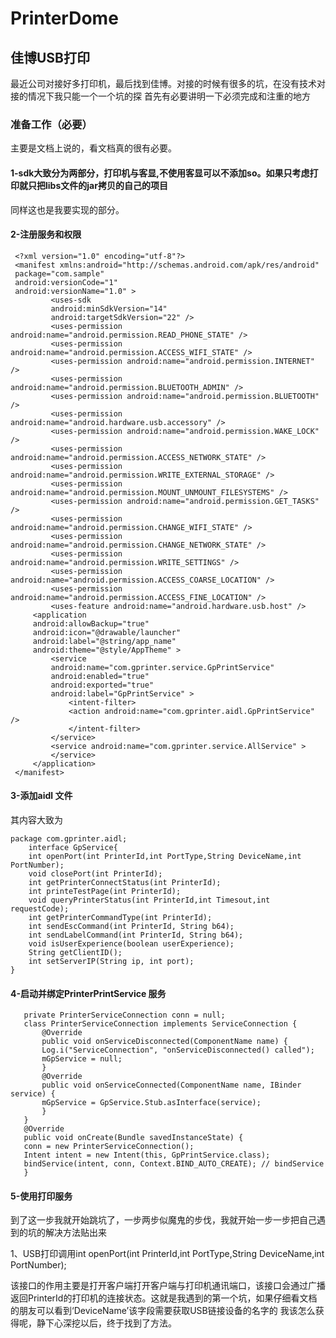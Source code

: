 # PrinterDome
## 佳博USB打印

  最近公司对接好多打印机，最后找到佳博。对接的时候有很多的坑，在没有技术对接的情况下我只能一个一个坑的探
  首先有必要讲明一下必须完成和注重的地方
  
  ### 准备工作（必要）
  
  主要是文档上说的，看文档真的很有必要。
  #### 1-sdk大致分为两部分，打印机与客显,不使用客显可以不添加so。如果只考虑打印就只把libs文件的jar拷贝的自己的项目
  同样这也是我要实现的部分。
  
  #### 2-注册服务和权限
  
     <?xml version="1.0" encoding="utf-8"?>
     <manifest xmlns:android="http://schemas.android.com/apk/res/android"
     package="com.sample"
     android:versionCode="1"
     android:versionName="1.0" >
             <uses-sdk
             android:minSdkVersion="14"
             android:targetSdkVersion="22" />
             <uses-permission android:name="android.permission.READ_PHONE_STATE" />
             <uses-permission android:name="android.permission.ACCESS_WIFI_STATE" />
             <uses-permission android:name="android.permission.INTERNET" />
             <uses-permission android:name="android.permission.BLUETOOTH_ADMIN" />
             <uses-permission android:name="android.permission.BLUETOOTH" />
             <uses-permission android:name="android.hardware.usb.accessory" />
             <uses-permission android:name="android.permission.WAKE_LOCK" />
             <uses-permission android:name="android.permission.ACCESS_NETWORK_STATE" />
             <uses-permission android:name="android.permission.WRITE_EXTERNAL_STORAGE" />
             <uses-permission android:name="android.permission.MOUNT_UNMOUNT_FILESYSTEMS" />
             <uses-permission android:name="android.permission.GET_TASKS" />
             <uses-permission android:name="android.permission.CHANGE_WIFI_STATE" />
             <uses-permission android:name="android.permission.CHANGE_NETWORK_STATE" />
             <uses-permission android:name="android.permission.WRITE_SETTINGS" />
             <uses-permission android:name="android.permission.ACCESS_COARSE_LOCATION" />
             <uses-permission android:name="android.permission.ACCESS_FINE_LOCATION" />
             <uses-feature android:name="android.hardware.usb.host" />
         <application
         android:allowBackup="true"
         android:icon="@drawable/launcher"
         android:label="@string/app_name"
         android:theme="@style/AppTheme" >
             <service
             android:name="com.gprinter.service.GpPrintService"
             android:enabled="true"
             android:exported="true"
             android:label="GpPrintService" >
                 <intent-filter>
                 <action android:name="com.gprinter.aidl.GpPrintService" />
                 </intent-filter>
             </service>
             <service android:name="com.gprinter.service.AllService" >
             </service>
         </application>
     </manifest>

####  3-添加aidl 文件

其内容大致为


    package com.gprinter.aidl;
        interface GpService{
        int openPort(int PrinterId,int PortType,String DeviceName,int PortNumber);
        void closePort(int PrinterId);
        int getPrinterConnectStatus(int PrinterId);
        int printeTestPage(int PrinterId);
        void queryPrinterStatus(int PrinterId,int Timesout,int requestCode);
        int getPrinterCommandType(int PrinterId);
        int sendEscCommand(int PrinterId, String b64);
        int sendLabelCommand(int PrinterId, String b64);
        void isUserExperience(boolean userExperience);
        String getClientID();
        int setServerIP(String ip, int port);
    }
    
 ####  4-启动并绑定PrinterPrintService 服务
 
       private PrinterServiceConnection conn = null;
       class PrinterServiceConnection implements ServiceConnection {
           @Override
           public void onServiceDisconnected(ComponentName name) {
           Log.i("ServiceConnection", "onServiceDisconnected() called");
           mGpService = null;
           }
           @Override
           public void onServiceConnected(ComponentName name, IBinder service) {
           mGpService = GpService.Stub.asInterface(service);
           }
       }
       @Override
       public void onCreate(Bundle savedInstanceState) {
       conn = new PrinterServiceConnection();
       Intent intent = new Intent(this, GpPrintService.class);
       bindService(intent, conn, Context.BIND_AUTO_CREATE); // bindService
       }
       
 #### 5-使用打印服务
 
 到了这一步我就开始跳坑了，一步两步似魔鬼的步伐，我就开始一步一步把自己遇到的坑的解决方法贴出来
 
 1、USB打印调用int openPort(int PrinterId,int PortType,String DeviceName,int PortNumber);
 
   该接口的作用主要是打开客户端打开客户端与打印机通讯端口，该接口会通过广播返回PrinterId的打印机的连接状态。这就是我遇到的第一个坑，如果仔细看文档的朋友可以看到‘DeviceName’该字段需要获取USB链接设备的名字的
   我该怎么获得呢，静下心深挖以后，终于找到了方法。
   
   